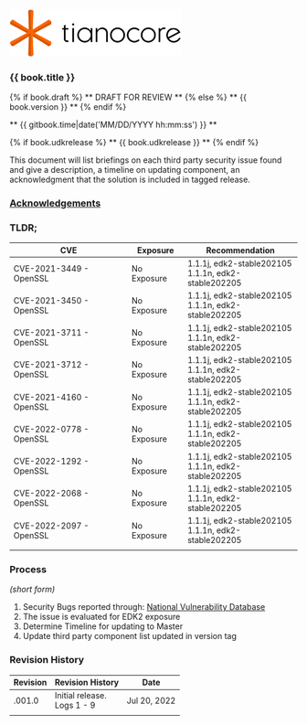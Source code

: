 <!--- @file
  README.md for Third Party Security Advisories
  Copyright (c) 2022, Intel Corporation. All rights reserved.<BR>

  Redistribution and use in source (original document form) and 'compiled'
  forms (converted to PDF, epub, HTML and other formats) with or without
  modification, are permitted provided that the following conditions are met:

  1) Redistributions of source code (original document form) must retain the
     above copyright notice, this list of conditions and the following
     disclaimer as the first lines of this file unmodified.

  2) Redistributions in compiled form (transformed to other DTDs, converted to
     PDF, epub, HTML and other formats) must reproduce the above copyright
     notice, this list of conditions and the following disclaimer in the
     documentation and/or other materials provided with the distribution.

  THIS DOCUMENTATION IS PROVIDED BY TIANOCORE PROJECT "AS IS" AND ANY EXPRESS OR
  IMPLIED WARRANTIES, INCLUDING, BUT NOT LIMITED TO, THE IMPLIED WARRANTIES OF
  MERCHANTABILITY AND FITNESS FOR A PARTICULAR PURPOSE ARE DISCLAIMED. IN NO
  EVENT SHALL TIANOCORE PROJECT  BE LIABLE FOR ANY DIRECT, INDIRECT, INCIDENTAL,
  SPECIAL, EXEMPLARY, OR CONSEQUENTIAL DAMAGES (INCLUDING, BUT NOT LIMITED TO,
  PROCUREMENT OF SUBSTITUTE GOODS OR SERVICES; LOSS OF USE, DATA, OR PROFITS;
  OR BUSINESS INTERRUPTION) HOWEVER CAUSED AND ON ANY THEORY OF LIABILITY,
  WHETHER IN CONTRACT, STRICT LIABILITY, OR TORT (INCLUDING NEGLIGENCE OR
  OTHERWISE) ARISING IN ANY WAY OUT OF THE USE OF THIS DOCUMENTATION, EVEN IF
  ADVISED OF THE POSSIBILITY OF SUCH DAMAGE.

-->

<img src="media/TianocoreTitlePageLogo.jpg" width="300" />

### {{ book.title }}

{% if book.draft %}
** DRAFT FOR REVIEW **
{% else %}
** {{ book.version }} **
{% endif %}

** {{ gitbook.time|date('MM/DD/YYYY hh:mm:ss') }} **

{% if book.udkrelease %}
** {{ book.udkrelease }} **
{% endif %}

This document will list briefings on each third party security issue found and give a description, a timeline on updating component, an acknowledgment that the solution is included in tagged release.


### [Acknowledgements](ACKNOWLEDGEMENTS.md)

### TLDR;

|           CVE           |   Exposure  |      Recommendation      |
| ----------------------- | ----------- | ------------------------ |
| CVE-2021-3449 - OpenSSL | No Exposure | 1.1.1j, edk2-stable202105<BR> 1.1.1n, edk2-stable202205 |
| CVE-2021-3450 - OpenSSL | No Exposure | 1.1.1j, edk2-stable202105<BR> 1.1.1n, edk2-stable202205 |
| CVE-2021-3711 - OpenSSL | No Exposure | 1.1.1j, edk2-stable202105<BR> 1.1.1n, edk2-stable202205 |
| CVE-2021-3712 - OpenSSL | No Exposure | 1.1.1j, edk2-stable202105<BR> 1.1.1n, edk2-stable202205 |
| CVE-2021-4160 - OpenSSL | No Exposure | 1.1.1j, edk2-stable202105<BR> 1.1.1n, edk2-stable202205 |
| CVE-2022-0778 - OpenSSL | No Exposure | 1.1.1j, edk2-stable202105<BR> 1.1.1n, edk2-stable202205 |
| CVE-2022-1292 - OpenSSL | No Exposure | 1.1.1j, edk2-stable202105<BR> 1.1.1n, edk2-stable202205 |
| CVE-2022-2068 - OpenSSL | No Exposure | 1.1.1j, edk2-stable202105<BR> 1.1.1n, edk2-stable202205 |
| CVE-2022-2097 - OpenSSL | No Exposure | 1.1.1j, edk2-stable202105<BR> 1.1.1n, edk2-stable202205 |
|  |  |  |

### Process
_(short form)_

1. Security Bugs reported through: [National Vulnerability Database](https://nvd.nist.gov)
2. The issue is evaluated for EDK2 exposure
3. Determine Timeline for updating to Master
4. Update third party component list updated in version tag

### Revision History

| Revision   | Revision History   | Date        |
| ---------- | ------------------ | --------------- |
| .001.0       | Initial release.<BR> Logs 1 - 9  | Jul 20, 2022  |
| | | |